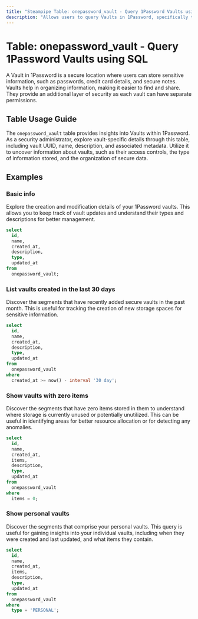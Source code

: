 ```yaml
---
title: "Steampipe Table: onepassword_vault - Query 1Password Vaults using SQL"
description: "Allows users to query Vaults in 1Password, specifically the details and metadata of each vault, providing insights into the organization and management of secure information."
---
```


# Table: onepassword_vault - Query 1Password Vaults using SQL

A Vault in 1Password is a secure location where users can store sensitive information, such as passwords, credit card details, and secure notes. Vaults help in organizing information, making it easier to find and share. They provide an additional layer of security as each vault can have separate permissions.

## Table Usage Guide

The `onepassword_vault` table provides insights into Vaults within 1Password. As a security administrator, explore vault-specific details through this table, including vault UUID, name, description, and associated metadata. Utilize it to uncover information about vaults, such as their access controls, the type of information stored, and the organization of secure data.

## Examples

### Basic info
Explore the creation and modification details of your 1Password vaults. This allows you to keep track of vault updates and understand their types and descriptions for better management.

```sql
select
  id,
  name,
  created_at,
  description,
  type,
  updated_at
from
  onepassword_vault;
```

### List vaults created in the last 30 days
Discover the segments that have recently added secure vaults in the past month. This is useful for tracking the creation of new storage spaces for sensitive information.

```sql
select
  id,
  name,
  created_at,
  description,
  type,
  updated_at
from
  onepassword_vault
where
  created_at >= now() - interval '30 day';
```

### Show vaults with zero items
Discover the segments that have zero items stored in them to understand where storage is currently unused or potentially unutilized. This can be useful in identifying areas for better resource allocation or for detecting any anomalies.

```sql
select
  id,
  name,
  created_at,
  items,
  description,
  type,
  updated_at
from
  onepassword_vault
where
  items = 0;
```

### Show personal vaults
Discover the segments that comprise your personal vaults. This query is useful for gaining insights into your individual vaults, including when they were created and last updated, and what items they contain.

```sql
select
  id,
  name,
  created_at,
  items,
  description,
  type,
  updated_at
from
  onepassword_vault
where
  type = 'PERSONAL';
```
